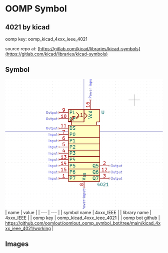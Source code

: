 # OOMP Symbol  
## 4021  by kicad  
  
oomp key: oomp_kicad_4xxx_ieee_4021  
  
source repo at: [https://gitlab.com/kicad/libraries/kicad-symbols](https://gitlab.com/kicad/libraries/kicad-symbols)  
## Symbol  
  
[![working.png](working_600.png)](working.png)  
| name | value | 
| --- | --- | 
| symbol name | 4xxx_IEEE | 
| library name | 4xxx_IEEE | 
| oomp key | oomp_kicad_4xxx_ieee_4021 | 
| oomp bot github | https://github.com/oomlout/oomlout_oomp_symbol_bot/tree/main/kicad_4xxx_ieee_4021/working | 
## Images  
